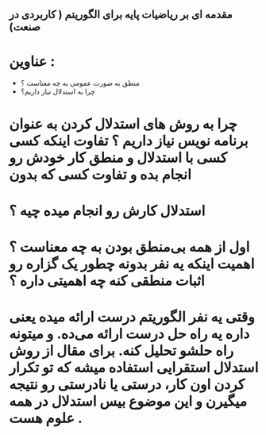 ## مقدمه ای بر ریاضیات پایه برای الگوریتم ( کاربردی در صنعت)

# عناوین :
<ul>
  <li>منطق به صورت عمومی به چه معناست ؟</li>
  <li>چرا به استدلال نیاز داریم؟</li>
</ul>

# چرا به روش های استدلال کردن به عنوان برنامه نویس نیاز داریم ؟  تفاوت اینکه کسی کسی با استدلال و منطق  کار خودش رو انجام بده و تفاوت کسی که بدون 

# استدلال کارش رو انجام میده چیه ؟

#  اول از همه بی‌منطق بودن به چه معناست ؟ اهمیت اینکه یه نفر بدونه چطور یک گزاره رو اثبات منطقی کنه چه اهمیتی داره ؟ 

# وقتی یه نفر الگوریتم درست  ارائه میده یعنی داره یه راه حل درست ارائه می‌ده.  و میتونه راه حلشو تحلیل کنه. برای مقال از روش استدلال استقرایی استفاده میشه که تو تکرار کردن اون کار، درستی یا نادرستی رو نتیجه میگیرن و این موضوع بیس استدلال در همه علوم هست . 